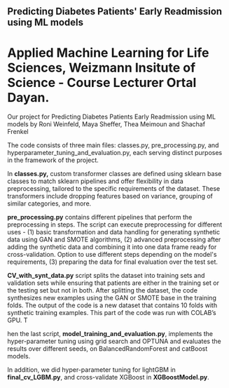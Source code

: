 ## Predicting Diabetes Patients' Early Readmission using ML models
# Applied Machine Learning for Life Sciences, Weizmann Insitute of Science - Course Lecturer Ortal Dayan.
 


Our project for Predicting Diabetes Patients Early Readmission using ML models by Roni Weinfeld, Maya Sheffer, Thea Meimoun and Shachaf Frenkel

The code consists of three main files: classes.py, pre_processing.py, and hyperparameter_tuning_and_evaluation.py, each serving distinct purposes in the framework of the project.

In **classes.py,** custom transformer classes are defined using sklearn base classes to match sklearn pipelines and offer flexibility in data preprocessing, tailored to the specific requirements of the dataset. These transformers include dropping features based on variance, grouping of similar categories, and more.

**pre_processing.py** contains different pipelines that perform the preprocessing in steps. The script can execute preprocessing for different uses - (1) basic transformation and data handling for generating synthetic data using GAN and SMOTE algorithms, (2) advanced preprocessing after adding the synthetic data and combining it into one data frame ready for cross-validation. Option to use different steps depending on the model's requirements, (3) preparing the data for final evaluation over the test set.

**CV_with_synt_data.py** script splits the dataset into training sets and validation sets while ensuring that patients are either in the training set or the testing set but not in both. After splitting the dataset, the code synthesizes new examples using the GAN or SMOTE base in the training folds. The output of the code is a new dataset that contains 10 folds with synthetic training examples. This part of the code was run with COLAB’s GPU. T

hen the last script, **model_training_and_evaluation.py**, implements the hyper-parameter tuning using grid search and OPTUNA and evaluates the results over different seeds, on BalancedRandomForest and catBoost models. 

In addition, we did hyper-parameter tuning for lightGBM in **final_cv_LGBM.py**, and cross-validate XGBoost in **XGBoostModel.py**.

